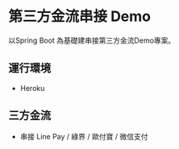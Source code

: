 # 第三方金流串接 Demo
以Spring Boot 為基礎建串接第三方金流Demo專案。
## 運行環境
- Heroku
## 三方金流
- 串接 Line Pay / 綠界 / 歐付寶 / 微信支付

